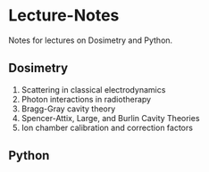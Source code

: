 # Lecture-Notes

Notes for lectures on Dosimetry and Python.

## Dosimetry
1. Scattering in classical electrodynamics
2. Photon interactions in radiotherapy
3. Bragg-Gray cavity theory
4. Spencer-Attix, Large, and Burlin Cavity Theories
5. Ion chamber calibration and correction factors

## Python
